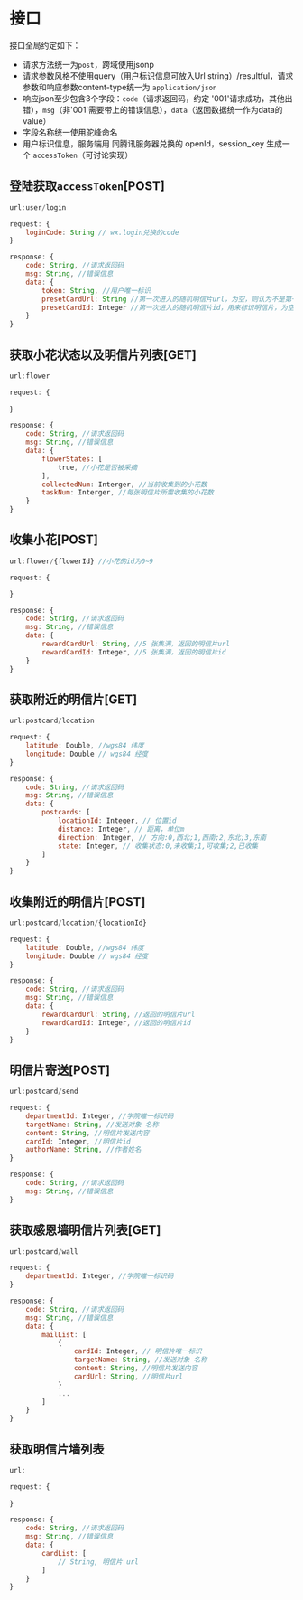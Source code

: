 # 接口

接口全局约定如下：

* 请求方法统一为`post`，跨域使用jsonp
* 请求参数风格不使用query（用户标识信息可放入Url string）/resultful，请求参数和响应参数content-type统一为 `application/json`
* 响应json至少包含3个字段：`code`（请求返回码，约定 '001'请求成功，其他出错），`msg`（非'001'需要带上的错误信息），`data`（返回数据统一作为data的value）
* 字段名称统一使用驼峰命名
* 用户标识信息，服务端用 同腾讯服务器兑换的 openId，session_key 生成一个 `accessToken`（可讨论实现）


## 登陆获取`accessToken`[POST]

```javascript
url:user/login

request: {
    loginCode: String // wx.login兑换的code
}

response: {
    code: String, //请求返回码
    msg: String, //错误信息
    data: {
        token: String, //用户唯一标识
        presetCardUrl: String //第一次进入的随机明信片url，为空，则认为不是第一次进入，
        presetCardId: Integer //第一次进入的随机明信片id，用来标识明信片，为空，则认为不是第一次进入，
    }
}
```


## 获取小花状态以及明信片列表[GET]

```javascript
url:flower

request: {
    
}

response: {
    code: String, //请求返回码
    msg: String, //错误信息
    data: {
        flowerStates: [
            true, //小花是否被采摘
        ],
        collectedNum: Interger, //当前收集到的小花数
        taskNum: Interger, //每张明信片所需收集的小花数
    }
}
```


## 收集小花[POST]

```javascript
url:flower/{flowerId} //小花的id为0~9

request: {

}

response: {
    code: String, //请求返回码
    msg: String, //错误信息
    data: {
        rewardCardUrl: String, //5 张集满，返回的明信片url
        rewardCardId: Integer, //5 张集满，返回的明信片id
    }
}
```


## 获取附近的明信片[GET]

```javascript
url:postcard/location

request: {
    latitude: Double, //wgs84 纬度
    longitude: Double // wgs84 经度
}

response: {
    code: String, //请求返回码
    msg: String, //错误信息
    data: {
        postcards: [
            locationId: Integer, // 位置id
            distance: Integer, // 距离，单位m
            direction: Integer, // 方向:0,西北;1,西南;2,东北;3,东南
            state: Integer, // 收集状态:0,未收集;1,可收集;2,已收集
        ]
    }
}
```

## 收集附近的明信片[POST]

```javascript
url:postcard/location/{locationId}

request: {
    latitude: Double, //wgs84 纬度
    longitude: Double // wgs84 经度
}

response: {
    code: String, //请求返回码
    msg: String, //错误信息
    data: {
        rewardCardUrl: String, //返回的明信片url
        rewardCardId: Integer, //返回的明信片id
    }
}
```



## 明信片寄送[POST]

```javascript
url:postcard/send

request: {
    departmentId: Integer, //学院唯一标识码
    targetName: String, //发送对象 名称
    content: String, //明信片发送内容
    cardId: Integer, //明信片id
    authorName: String, //作者姓名
}

response: {
    code: String, //请求返回码
    msg: String, //错误信息
}
```

## 获取感恩墙明信片列表[GET]

```javascript
url:postcard/wall

request: {
    departmentId: Integer, //学院唯一标识码
}

response: {
    code: String, //请求返回码
    msg: String, //错误信息
    data: {
        mailList: [
            {
                cardId: Integer, // 明信片唯一标识
                targetName: String, //发送对象 名称
                content: String, //明信片发送内容
                cardUrl: String, //明信片url
            }
            ...
        ]
    }
}
```


## 获取明信片墙列表

```javascript
url:

request: {
    
}

response: {
    code: String, //请求返回码
    msg: String, //错误信息
    data: {
        cardList: [
            // String, 明信片 url
        ]
    }
}
```


